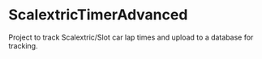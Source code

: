 # ScalextricTimerAdvanced
Project to track Scalextric/Slot car lap times and upload to a database for tracking.
